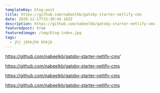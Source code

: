 ```yaml
---
templateKey: blog-post
title: https://github.com/nabeelkb/gatsby-starter-netlify-cms
date: 2020-12-17T15:30:49.165Z
description: https://github.com/nabeelkb/gatsby-starter-netlify-cms
featuredpost: true
featuredimage: /img/blog-index.jpg
tags:
  - jhj jkhkjhk khkjb
---
```

https://github.com/nabeelkb/gatsby-starter-netlify-cms'



https://github.com/nabeelkb/gatsby-starter-netlify-cms

https://github.com/nabeelkb/gatsby-starter-netlify-cms

https://github.com/nabeelkb/gatsby-starter-netlify-cms